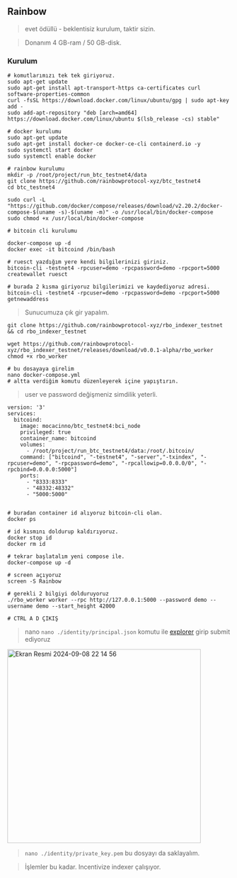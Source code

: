 ## Rainbow

> evet ödüllü - beklentisiz kurulum, taktir sizin.

> Donanım 4 GB-ram / 50 GB-disk.

### Kurulum

```console
# komutlarımızı tek tek giriyoruz.
sudo apt-get update
sudo apt-get install apt-transport-https ca-certificates curl software-properties-common
curl -fsSL https://download.docker.com/linux/ubuntu/gpg | sudo apt-key add -
sudo add-apt-repository "deb [arch=amd64] https://download.docker.com/linux/ubuntu $(lsb_release -cs) stable"

# docker kurulumu
sudo apt-get update
sudo apt-get install docker-ce docker-ce-cli containerd.io -y
sudo systemctl start docker
sudo systemctl enable docker

# rainbow kurulumu
mkdir -p /root/project/run_btc_testnet4/data
git clone https://github.com/rainbowprotocol-xyz/btc_testnet4
cd btc_testnet4

sudo curl -L "https://github.com/docker/compose/releases/download/v2.20.2/docker-compose-$(uname -s)-$(uname -m)" -o /usr/local/bin/docker-compose
sudo chmod +x /usr/local/bin/docker-compose
```
```console
# bitcoin cli kurulumu

docker-compose up -d
docker exec -it bitcoind /bin/bash

# ruesct yazdığım yere kendi bilgilerinizi giriniz. 
bitcoin-cli -testnet4 -rpcuser=demo -rpcpassword=demo -rpcport=5000 createwallet ruesct

# burada 2 kısma giriyoruz bilgilerimizi ve kaydediyoruz adresi.
bitcoin-cli -testnet4 -rpcuser=demo -rpcpassword=demo -rpcport=5000 getnewaddress
```

> Sunucumuza çık gir yapalım.

```console
git clone https://github.com/rainbowprotocol-xyz/rbo_indexer_testnet && cd rbo_indexer_testnet

wget https://github.com/rainbowprotocol-xyz/rbo_indexer_testnet/releases/download/v0.0.1-alpha/rbo_worker
chmod +x rbo_worker

# bu dosayaya girelim
nano docker-compose.yml
# altta verdiğim komutu düzenleyerek içine yapıştırın.
```

> user ve password değişmeniz simdilik yeterli.

```console
version: '3'
services:
  bitcoind:
    image: mocacinno/btc_testnet4:bci_node
    privileged: true
    container_name: bitcoind
    volumes:
      - /root/project/run_btc_testnet4/data:/root/.bitcoin/
    command: ["bitcoind", "-testnet4", "-server","-txindex", "-rpcuser=demo", "-rpcpassword=demo", "-rpcallowip=0.0.0.0/0", "-rpcbind=0.0.0.0:5000"]
    ports:
      - "8333:8333"
      - "48332:48332"
      - "5000:5000"
```

```console

# buradan container id alıyoruz bitcoin-cli olan.
docker ps

# id kısmını doldurup kaldırıyoruz.
docker stop id
docker rm id

# tekrar başlatalım yeni compose ile.
docker-compose up -d
````

```console
# screen açıyoruz
screen -S Rainbow

# gerekli 2 bilgiyi dolduruyoruz
./rbo_worker worker --rpc http://127.0.0.1:5000 --password demo --username demo --start_height 42000

# CTRL A D ÇIKIŞ
```

> nano `nano ./identity/principal.json` komutu ile [explorer](https://testnet.rainbowprotocol.xyz/explorer) girip submit ediyoruz


<img width="437" alt="Ekran Resmi 2024-09-08 22 14 56" src="https://github.com/user-attachments/assets/b71c6f71-0a8f-42d7-83d8-6a6024841334">


> `nano ./identity/private_key.pem` bu dosyayı da saklayalım.

> İşlemler bu kadar. Incentivize indexer çalışıyor.




